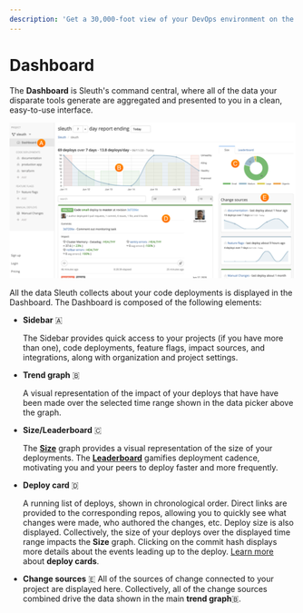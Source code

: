 ```yaml
---
description: 'Get a 30,000-foot view of your DevOps environment on the Dashboard.'
---
```


# Dashboard

The **Dashboard** is Sleuth's command central, where all of the data your disparate tools generate are aggregated and presented to you in a clean, easy-to-use interface. 

![](../.gitbook/assets/dashboard-callouts-june2020.png)

All the data Sleuth collects about your code deployments is displayed in the Dashboard. The Dashboard is composed of the following elements: 

* **Sidebar** 🇦 

  The Sidebar provides quick access to your projects \(if you have more than one\), code deployments, feature flags, impact sources, and integrations, along with organization and project settings. 

* **Trend graph** 🇧 

  A visual representation of the impact of your deploys that have have been made over the selected time range shown in the data picker above the graph.

* **Size/Leaderboard** 🇨 

  The [**Size**](../resources/terminology.md#size) graph provides a visual representation of the size of your deployments. The [**Leaderboard**](../resources/terminology.md#leaderboard) gamifies deployment cadence, motivating you and your peers to deploy faster and more frequently. 

* **Deploy card** 🇩 

  A running list of deploys, shown in chronological order. Direct links are provided to the corresponding repos, allowing you to quickly see what changes were made, who authored the changes, etc. Deploy size is also displayed. Collectively, the size of your deploys over the displayed time range impacts the **Size** graph. Clicking on the commit hash displays more details about the events leading up to the deploy. [Learn more](../resources/terminology.md#deploy-cards) about **deploy cards**. 

* **Change sources** 🇪 All of the sources of change connected to your project are displayed here. Collectively, all of the change sources combined drive the data shown in the main **trend graph**🇧.

